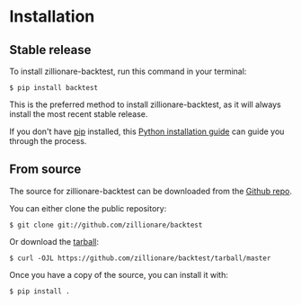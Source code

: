 # Installation

## Stable release

To install zillionare-backtest, run this command in your
terminal:

``` console
$ pip install backtest
```

This is the preferred method to install zillionare-backtest, as it will always install the most recent stable release.

If you don't have [pip][] installed, this [Python installation guide][]
can guide you through the process.

## From source

The source for zillionare-backtest can be downloaded from
the [Github repo][].

You can either clone the public repository:

``` console
$ git clone git://github.com/zillionare/backtest
```

Or download the [tarball][]:

``` console
$ curl -OJL https://github.com/zillionare/backtest/tarball/master
```

Once you have a copy of the source, you can install it with:

``` console
$ pip install .
```

  [pip]: https://pip.pypa.io
  [Python installation guide]: http://docs.python-guide.org/en/latest/starting/installation/
  [Github repo]: https://github.com/%7B%7B%20cookiecutter.github_username%20%7D%7D/%7B%7B%20cookiecutter.project_slug%20%7D%7D
  [tarball]: https://github.com/%7B%7B%20cookiecutter.github_username%20%7D%7D/%7B%7B%20cookiecutter.project_slug%20%7D%7D/tarball/master
